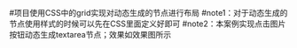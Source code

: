 #项目使用CSS中的grid实现对动态生成的节点进行布局
#note1：对于动态生成的节点使用样式的时候可以先在CSS里面定义好即可
#note2：本案例实现点击图片按钮动态生成textarea节点；效果如效果图所示